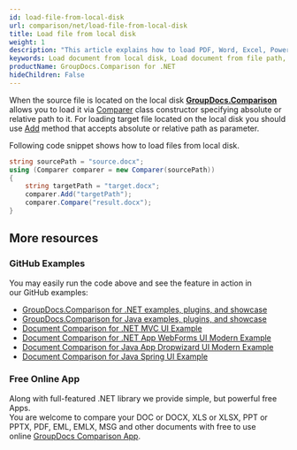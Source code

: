 ```yaml
---
id: load-file-from-local-disk
url: comparison/net/load-file-from-local-disk
title: Load file from local disk
weight: 1
description: "This article explains how to load PDF, Word, Excel, PowerPoint documents from local disk when using GroupDocs.Comparison for .NET."
keywords: Load document from local disk, Load document from file path, Load document with GroupDocs.Comparison
productName: GroupDocs.Comparison for .NET
hideChildren: False
---
```

When the source file is located on the local disk **[GroupDocs.Comparison](https://products.groupdocs.com/comparison/net)** allows you to load it via [Comparer](https://apireference.groupdocs.com/net/comparison/groupdocs.comparison/comparer) class constructor specifying absolute or relative path to it. For loading target file located on the local disk you should use [Add](https://apireference.groupdocs.com/net/comparison/groupdocs.comparison/comparer/methods/add/index) method that accepts absolute or relative path as parameter.  

Following code snippet shows how to load files from local disk.

```csharp
string sourcePath = "source.docx";
using (Comparer comparer = new Comparer(sourcePath))
{
	string targetPath = "target.docx";
    comparer.Add("targetPath");
    comparer.Compare("result.docx");
}
```

## More resources
### GitHub Examples
You may easily run the code above and see the feature in action in our GitHub examples:
*   [GroupDocs.Comparison for .NET examples, plugins, and showcase](https://github.com/groupdocs-comparison/GroupDocs.Comparison-for-.NET)
*   [GroupDocs.Comparison for Java examples, plugins, and showcase](https://github.com/groupdocs-comparison/GroupDocs.Comparison-for-Java)
*   [Document Comparison for .NET MVC UI Example](https://github.com/groupdocs-comparison/GroupDocs.Comparison-for-.NET-MVC)
*   [Document Comparison for .NET App WebForms UI Modern Example](https://github.com/groupdocs-comparison/GroupDocs.Comparison-for-.NET-WebForms)
*   [Document Comparison for Java App Dropwizard UI Modern Example](https://github.com/groupdocs-comparison/GroupDocs.Comparison-for-Java-Dropwizard)
*   [Document Comparison for Java Spring UI Example](https://github.com/groupdocs-comparison/GroupDocs.Comparison-for-Java-Spring)
    
### Free Online App
Along with full-featured .NET library we provide simple, but powerful free Apps.  
You are welcome to compare your DOC or DOCX, XLS or XLSX, PPT or PPTX, PDF, EML, EMLX, MSG and other documents with free to use online [GroupDocs Comparison App](https://products.groupdocs.app/comparison).
